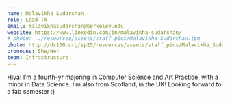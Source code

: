 ```yaml
---
name: Malavikha Sudarshan
role: Lead TA
email: malavikhasudarshan@berkeley.edu 
website: https://www.linkedin.com/in/malavikha-sudarshan/ 
# photo: ../resources/assets/staff_pics/Malavikha_Sudarshan.jpg
photo: http://ds100.org/sp25/resources/assets/staff_pics/Malavikha_Sudarshan.jpg
pronouns: She/Her
team: Infrastructure
---
```

Hiya! I’m a fourth-yr majoring in Computer Science and Art Practice, with a minor in Data Science. I’m also from Scotland, in the UK! Looking forward to a fab semester :)